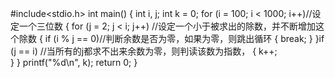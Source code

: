 
#include<stdio.h>
int main()
{
	int i, j;
	int k = 0;
	for (i = 100; i < 1000; i++)//设定一个三位数 
	{
	  for (j = 2; j < i; j++) //设定一个小于被求出的除数，并不断增加这个除数
	{
		if (i % j == 0)//判断余数是否为零，如果为零，则跳出循环
		{
			break;
		}
	}if (j == i) //当所有的j都求不出来余数为零，则判读该数为指数，
	{
		k++;	
	}
}
printf("%d\n", k);
return 0;
}
